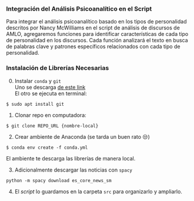 ### Integración del Análisis Psicoanalítico en el Script

Para integrar el análisis psicoanalítico basado en los tipos de personalidad descritos 
por Nancy McWilliams en el script de análisis de discursos de AMLO, agregaremos 
funciones para identificar características de cada tipo de personalidad en los discursos. 
Cada función analizará el texto en busca de palabras clave y patrones específicos 
relacionados con cada tipo de personalidad.

### Instalación de Librerías Necesarias

0. Instalar `conda` y `git`  
  Uno se descarga [de este link][anaconda]  
  El otro se ejecuta en terminal: 
  ```shell
  $ sudo apt install git
  ```
  
1. Clonar repo en computadora: 
  ```shell
  $ git clone REPO_URL {nombre-local}
  ```

2. Crear ambiente de Anaconda (se tarda un buen rato 😒) 
  ```shell
  $ conda env create -f conda.yml
  ```  

  El ambiente te descarga las librerías de manera local. 

3. Adicionalmente descargar las noticias con `spacy`
  ```
  python -m spacy download es_core_news_sm
  ```

4. El _script_ lo guardamos en la carpeta `src` para organizarlo y ampliarlo. 

[anaconda]: https://anaconda.org